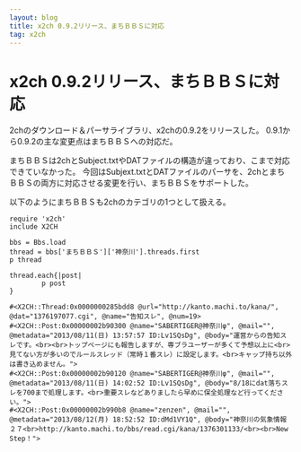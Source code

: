 ```yaml
---
layout: blog
title: x2ch 0.9.2リリース、まちＢＢＳに対応
tag: x2ch
---
```


# x2ch 0.9.2リリース、まちＢＢＳに対応

2chのダウンロード＆パーサライブラリ、x2chの0.9.2をリリースした。
0.9.1から0.9.2の主な変更点はまちＢＢＳへの対応だ。

まちＢＢＳは2chとSubject.txtやDATファイルの構造が違っており、こまで対応できていなかった。
今回はSubjext.txtとDATファイルのパーサを、2chとまちＢＢＳの両方に対応させる変更を行い、まちＢＢＳをサポートした。

以下のようにまちＢＢＳも2chのカテゴリの1つとして扱える。

~~~~
require 'x2ch'
include X2CH

bbs = Bbs.load
thread = bbs['まちＢＢＳ']['神奈川'].threads.first
p thread

thread.each{|post|
        p post
}
~~~~

~~~~
#<X2CH::Thread:0x0000000285bdd8 @url="http://kanto.machi.to/kana/", @dat="1376197077.cgi", @name="告知スレ", @num=19>
#<X2CH::Post:0x00000002b90300 @name="SABERTIGER@神奈川φ", @mail="", @metadata="2013/08/11(日) 13:57:57 ID:Lv1SQsDg", @body="運営からの告知スレです。<br><br>トップページにも報告しますが、専ブラユーザーが多くて予想以上に<br>見てない方が多いのでルールスレッド（常時１番スレ）に設定します。<br>キャップ持ち以外は書き込めません。">
#<X2CH::Post:0x00000002b90120 @name="SABERTIGER@神奈川φ", @mail="", @metadata="2013/08/11(日) 14:02:52 ID:Lv1SQsDg", @body="8/18にdat落ちスレを700まで処理します。<br>重要スレなどありましたら早めに保全処理など行ってください。">
#<X2CH::Post:0x00000002b990b8 @name="zenzen", @mail="", @metadata="2013/08/12(月) 18:52:52 ID:dMd1VY1Q", @body="神奈川の気象情報２７<br>http://kanto.machi.to/bbs/read.cgi/kana/1376301133/<br><br>New Step！">
~~~~

